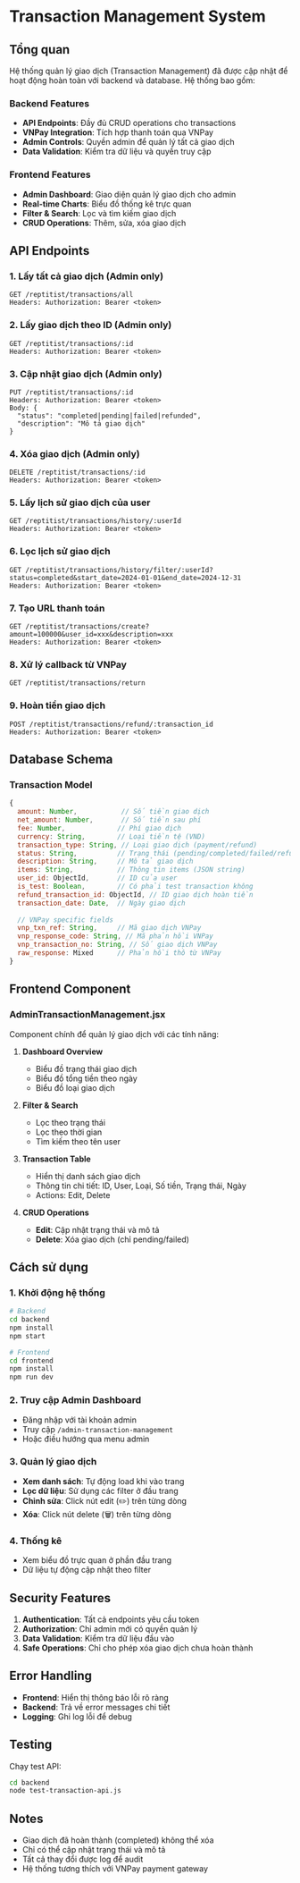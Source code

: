 # Transaction Management System

## Tổng quan

Hệ thống quản lý giao dịch (Transaction Management) đã được cập nhật để hoạt động hoàn toàn với backend và database. Hệ thống bao gồm:

### Backend Features
- **API Endpoints**: Đầy đủ CRUD operations cho transactions
- **VNPay Integration**: Tích hợp thanh toán qua VNPay
- **Admin Controls**: Quyền admin để quản lý tất cả giao dịch
- **Data Validation**: Kiểm tra dữ liệu và quyền truy cập

### Frontend Features
- **Admin Dashboard**: Giao diện quản lý giao dịch cho admin
- **Real-time Charts**: Biểu đồ thống kê trực quan
- **Filter & Search**: Lọc và tìm kiếm giao dịch
- **CRUD Operations**: Thêm, sửa, xóa giao dịch

## API Endpoints

### 1. Lấy tất cả giao dịch (Admin only)
```
GET /reptitist/transactions/all
Headers: Authorization: Bearer <token>
```

### 2. Lấy giao dịch theo ID (Admin only)
```
GET /reptitist/transactions/:id
Headers: Authorization: Bearer <token>
```

### 3. Cập nhật giao dịch (Admin only)
```
PUT /reptitist/transactions/:id
Headers: Authorization: Bearer <token>
Body: {
  "status": "completed|pending|failed|refunded",
  "description": "Mô tả giao dịch"
}
```

### 4. Xóa giao dịch (Admin only)
```
DELETE /reptitist/transactions/:id
Headers: Authorization: Bearer <token>
```

### 5. Lấy lịch sử giao dịch của user
```
GET /reptitist/transactions/history/:userId
Headers: Authorization: Bearer <token>
```

### 6. Lọc lịch sử giao dịch
```
GET /reptitist/transactions/history/filter/:userId?status=completed&start_date=2024-01-01&end_date=2024-12-31
Headers: Authorization: Bearer <token>
```

### 7. Tạo URL thanh toán
```
GET /reptitist/transactions/create?amount=100000&user_id=xxx&description=xxx
Headers: Authorization: Bearer <token>
```

### 8. Xử lý callback từ VNPay
```
GET /reptitist/transactions/return
```

### 9. Hoàn tiền giao dịch
```
POST /reptitist/transactions/refund/:transaction_id
Headers: Authorization: Bearer <token>
```

## Database Schema

### Transaction Model
```javascript
{
  amount: Number,           // Số tiền giao dịch
  net_amount: Number,       // Số tiền sau phí
  fee: Number,             // Phí giao dịch
  currency: String,        // Loại tiền tệ (VND)
  transaction_type: String, // Loại giao dịch (payment/refund)
  status: String,          // Trạng thái (pending/completed/failed/refunded)
  description: String,     // Mô tả giao dịch
  items: String,           // Thông tin items (JSON string)
  user_id: ObjectId,       // ID của user
  is_test: Boolean,        // Có phải test transaction không
  refund_transaction_id: ObjectId, // ID giao dịch hoàn tiền
  transaction_date: Date,  // Ngày giao dịch
  
  // VNPay specific fields
  vnp_txn_ref: String,     // Mã giao dịch VNPay
  vnp_response_code: String, // Mã phản hồi VNPay
  vnp_transaction_no: String, // Số giao dịch VNPay
  raw_response: Mixed      // Phản hồi thô từ VNPay
}
```

## Frontend Component

### AdminTransactionManagement.jsx
Component chính để quản lý giao dịch với các tính năng:

1. **Dashboard Overview**
   - Biểu đồ trạng thái giao dịch
   - Biểu đồ tổng tiền theo ngày
   - Biểu đồ loại giao dịch

2. **Filter & Search**
   - Lọc theo trạng thái
   - Lọc theo thời gian
   - Tìm kiếm theo tên user

3. **Transaction Table**
   - Hiển thị danh sách giao dịch
   - Thông tin chi tiết: ID, User, Loại, Số tiền, Trạng thái, Ngày
   - Actions: Edit, Delete

4. **CRUD Operations**
   - **Edit**: Cập nhật trạng thái và mô tả
   - **Delete**: Xóa giao dịch (chỉ pending/failed)

## Cách sử dụng

### 1. Khởi động hệ thống
```bash
# Backend
cd backend
npm install
npm start

# Frontend
cd frontend
npm install
npm run dev
```

### 2. Truy cập Admin Dashboard
- Đăng nhập với tài khoản admin
- Truy cập `/admin-transaction-management`
- Hoặc điều hướng qua menu admin

### 3. Quản lý giao dịch
- **Xem danh sách**: Tự động load khi vào trang
- **Lọc dữ liệu**: Sử dụng các filter ở đầu trang
- **Chỉnh sửa**: Click nút edit (✏️) trên từng dòng
- **Xóa**: Click nút delete (🗑️) trên từng dòng

### 4. Thống kê
- Xem biểu đồ trực quan ở phần đầu trang
- Dữ liệu tự động cập nhật theo filter

## Security Features

1. **Authentication**: Tất cả endpoints yêu cầu token
2. **Authorization**: Chỉ admin mới có quyền quản lý
3. **Data Validation**: Kiểm tra dữ liệu đầu vào
4. **Safe Operations**: Chỉ cho phép xóa giao dịch chưa hoàn thành

## Error Handling

- **Frontend**: Hiển thị thông báo lỗi rõ ràng
- **Backend**: Trả về error messages chi tiết
- **Logging**: Ghi log lỗi để debug

## Testing

Chạy test API:
```bash
cd backend
node test-transaction-api.js
```

## Notes

- Giao dịch đã hoàn thành (completed) không thể xóa
- Chỉ có thể cập nhật trạng thái và mô tả
- Tất cả thay đổi được log để audit
- Hệ thống tương thích với VNPay payment gateway 